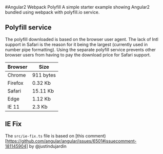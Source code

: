 #Angular2 Webpack Polyfill
A simple starter example showing Angular2 bundled using webpack with polyfill.io service.


## Polyfill service
The polyfill downloaded is based on the browser user agent. The lack of Intl support in Safari
is the reason for it being the largest (currently used in number pipe formatting). Using the
separate polyfill service prevents other browser users from having to pay the download price
for Safari support.

Browser | Size
--- | ---
Chrome | 911 bytes
Firefox | 0.32 Kb
Safari | 15.11 Kb
Edge | 1.12 Kb
IE 11 | 2.3 Kb

## IE Fix

The `src/ie-fix.ts` file is based on [this comment)[https://github.com/angular/angular/issues/6501#issuecomment-181145904]
by @justindujardin